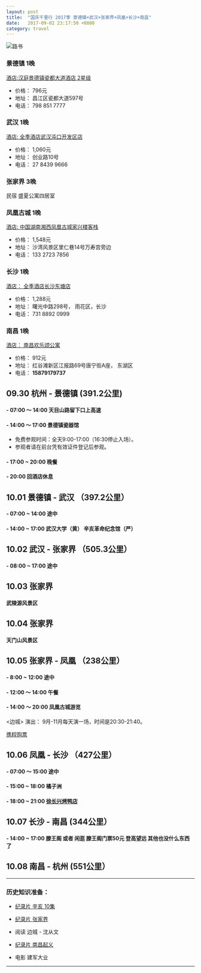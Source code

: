 ```yaml
---
layout: post
title:  "国庆千里行 2017季 景德镇+武汉+张家界+凤凰+长沙+南昌"
date:   2017-09-02 23:17:50 +0800
category: travel
---
```

![路书](https://farm5.staticflickr.com/4387/36794643146_7c30adc9d5_k.jpg)

### 景德镇 1晚
[酒店:汉庭景德镇瓷都大道酒店 2星级](https://secure.booking.com/myreservations.zh-cn.html?aid=304142;label=gen173nr-1FCAEoggJCAlhYSDNiBW5vcmVmaGKIAQGYATK4AQfIAQzYAQHoAQH4AQuSAgF5qAID;sid=bb3acd91fc5a3a1becaf0a0094348245;auth_key=hGx7JTA0r6iWouaH&)

- 价格： 796元
- 地址： 昌江区瓷都大道597号  
- 电话： 798 851 7777 

### 武汉 1晚
[酒店: 全季酒店武汉沌口开发区店](https://secure.booking.com/myreservations.zh-cn.html?aid=304142;label=gen173nr-1DCAEoggJCAlhYSDNiBW5vcmVmaDGIAQGYATK4AQfIAQzYAQPoAQGSAgF5qAID;sid=c5021b38d635cd4b5ce6aeb9933d2baf;auth_key=uDxKG4Iq4HQF6mqg&)

- 价格： 1,060元
- 地址： 创业路10号
- 电话： 27 8439 9666


### 张家界 3晚

民宿 盛夏公寓四居室


### 凤凰古城 1晚
[酒店: 中国湖南湘西凤凰古城家兴楼客栈](https://secure.booking.com/myreservations.zh-cn.html?aid=304142;label=gen173nr-1FCAEoggJCAlhYSDNiBW5vcmVmaGKIAQGYATK4AQfIAQzYAQHoAQH4AQuSAgF5qAID;sid=bb3acd91fc5a3a1becaf0a0094348245;auth_key=3DFyNQYD6nfOpXQ6&) 

- 价格： 1,548元
- 地址： 沙湾风景区里仁巷14号万寿宫旁边
- 电话： 133 2723 7856



### 长沙 1晚
[酒店： 全季酒店长沙东塘店](https://secure.booking.com/myreservations.zh-cn.html?aid=304142;label=gen173nr-1FCAEoggJCAlhYSDNiBW5vcmVmaGKIAQGYATK4AQfIAQzYAQHoAQH4AQuSAgF5qAID;sid=bb3acd91fc5a3a1becaf0a0094348245;auth_key=8jvIGuA5eN8xTkze&)

- 价格： 1,288元
- 地址： 曙光中路298号， 雨花区，长沙
- 电话： 731 8892 0999



### 南昌 1晚
[酒店： 南昌欢乐颂公寓](https://secure.booking.com/myreservations.zh-cn.html?aid=304142;label=gen173nr-1FCAEoggJCAlhYSDNiBW5vcmVmaGKIAQGYATK4AQfIAQzYAQHoAQH4AQuSAgF5qAID;sid=bb3acd91fc5a3a1becaf0a0094348245;auth_key=0JCHgNqyuMvWGEtr&)

- 价格： 912元
- 地址： 红谷滩新区江报路69号唐宁街A座， 东湖区
- 电话： **15879179737**



## 09.30 杭州 - 景德镇 (391.2公里) 

#### - 07:00 ～ 14:00 天目山路留下口上高速 

#### - 14:00 ～ 17:00 景德镇瓷器馆

- 免费参观时间：全天9:00-17:00（16:30停止入场）。
- 参观者请在前台凭有效证件登记后参观。


#### - 17:00 ~ 20:00 晚餐

#### - 20:00  回酒店休息


## 10.01 景德镇 - 武汉 （397.2公里）

#### - 07:00 ~ 14:00 途中

#### - 14:00 ~ 17:00 武汉大学（黄） 辛亥革命纪念馆（严）



## 10.02 武汉 - 张家界 （505.3公里）

#### - 08:00 ~ 17:00 途中

## 10.03 张家界

#### 武陵源风景区

## 10.04 张家界

#### 天门山风景区


## 10.05 张家界 - 凤凰 （238公里）

#### - 8:00 ~ 12:00 途中

#### - 12:00 ～ 14:00 午餐

#### - 14:00 ～ 20:00 凤凰古城游览

<边城> 演出： 9月-11月每天演一场，时间是20:30-21:40。

[携程购票](http://piao.ctrip.com/dest/t17369.html#ctm_ref=gs_ttd_290510_11_tkt_2_988_17369)


## 10.06 凤凰 - 长沙 （427公里）

#### - 07:00 ～ 15:00 途中

#### - 15:00 ~ 18:00 橘子洲

#### - 18:00 ~ 21:00 [徐长兴烤鸭店](http://www.mafengwo.cn/poi/19350.html)

## 10.07 长沙 - 南昌 (344公里）

#### - 14:00 ~ 17:00 滕王阁 或者 闲逛  滕王阁门票50元 登高望远 其他也没什么东西了


## 10.08 南昌 - 杭州 (551公里）


--------------

### 历史知识准备：

- [纪录片 辛亥 10集](http://www.iqiyi.com/v_19rrk2he5g.html)

- [纪录片 张家界](http://v.youku.com/v_show/id_XNTE2MDIxNTM2.html?spm=a2h1n.8261147.0.0)

- 阅读 边城 - 沈从文

- [纪录片 南昌起义](http://www.bilibili.com/video/av9496897/)

- 电影 建军大业

------------


